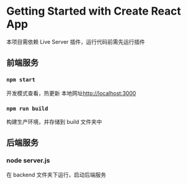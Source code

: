# Getting Started with Create React App

本项目需依赖 Live Server 插件，运行代码前需先运行插件

## 前端服务

### `npm start`

开发模式查看，热更新
本地网址[http://localhost:3000](http://localhost:3000)

### `npm run build`

构建生产环境，并存储到 build 文件夹中

## 后端服务

### node server.js

在 backend 文件夹下运行，启动后端服务

